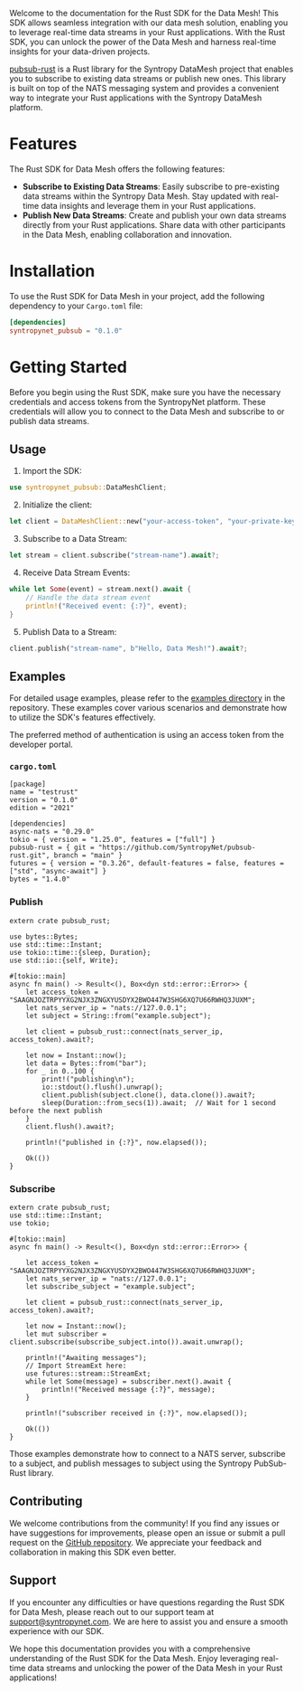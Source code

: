 Welcome to the documentation for the Rust SDK for the Data Mesh! This SDK allows seamless integration with our data mesh solution, enabling you to leverage real-time data streams in your Rust applications. With the Rust SDK, you can unlock the power of the Data Mesh and harness real-time insights for your data-driven projects.

[pubsub-rust](https://github.com/SyntropyNet/pubsub-rust) is a Rust library for the Syntropy DataMesh project that enables you to subscribe to existing data streams or publish new ones. This library is built on top of the NATS messaging system and provides a convenient way to integrate your Rust applications with the Syntropy DataMesh platform.

# Features

The Rust SDK for Data Mesh offers the following features:

- **Subscribe to Existing Data Streams**: Easily subscribe to pre-existing data streams within the Syntropy Data Mesh. Stay updated with real-time data insights and leverage them in your Rust applications.
- **Publish New Data Streams**: Create and publish your own data streams directly from your Rust applications. Share data with other participants in the Data Mesh, enabling collaboration and innovation.

# Installation

To use the Rust SDK for Data Mesh in your project, add the following dependency to your `Cargo.toml` file:

```toml
[dependencies]
syntropynet_pubsub = "0.1.0"
```

# Getting Started

Before you begin using the Rust SDK, make sure you have the necessary credentials and access tokens from the SyntropyNet platform. These credentials will allow you to connect to the Data Mesh and subscribe to or publish data streams.

## Usage

1. Import the SDK:

```rust
use syntropynet_pubsub::DataMeshClient;
```

2. Initialize the client:

```rust
let client = DataMeshClient::new("your-access-token", "your-private-key");
```

3. Subscribe to a Data Stream:

```rust
let stream = client.subscribe("stream-name").await?;
```

4. Receive Data Stream Events:

```rust
while let Some(event) = stream.next().await {
    // Handle the data stream event
    println!("Received event: {:?}", event);
}
```

5. Publish Data to a Stream:

```rust
client.publish("stream-name", b"Hello, Data Mesh!").await?;
```

## Examples

For detailed usage examples, please refer to the [examples directory](https://github.com/SyntropyNet/pubsub-rust/examples) in the repository. These examples cover various scenarios and demonstrate how to utilize the SDK's features effectively.

The preferred method of authentication is using an access token from the developer portal.

### `cargo.toml`

```Text TOML
[package]
name = "testrust"
version = "0.1.0"
edition = "2021"

[dependencies]
async-nats = "0.29.0"
tokio = { version = "1.25.0", features = ["full"] }
pubsub-rust = { git = "https://github.com/SyntropyNet/pubsub-rust.git", branch = "main" }
futures = { version = "0.3.26", default-features = false, features = ["std", "async-await"] }
bytes = "1.4.0"
```

### Publish

```Text Rust
extern crate pubsub_rust;

use bytes::Bytes;
use std::time::Instant;
use tokio::time::{sleep, Duration};
use std::io::{self, Write};

#[tokio::main]
async fn main() -> Result<(), Box<dyn std::error::Error>> {
    let access_token = "SAAGNJOZTRPYYXG2NJX3ZNGXYUSDYX2BWO447W3SHG6XQ7U66RWHQ3JUXM";
    let nats_server_ip = "nats://127.0.0.1";
    let subject = String::from("example.subject");

    let client = pubsub_rust::connect(nats_server_ip, access_token).await?;

    let now = Instant::now();
    let data = Bytes::from("bar");
    for _ in 0..100 {
        print!("publishing\n");
        io::stdout().flush().unwrap();
        client.publish(subject.clone(), data.clone()).await?;
        sleep(Duration::from_secs(1)).await;  // Wait for 1 second before the next publish
    }
    client.flush().await?;

    println!("published in {:?}", now.elapsed());

    Ok(())
}
```

### Subscribe

```Text Rust
extern crate pubsub_rust;
use std::time::Instant;
use tokio;

#[tokio::main]
async fn main() -> Result<(), Box<dyn std::error::Error>> {

    let access_token = "SAAGNJOZTRPYYXG2NJX3ZNGXYUSDYX2BWO447W3SHG6XQ7U66RWHQ3JUXM";
    let nats_server_ip = "nats://127.0.0.1";
    let subscribe_subject = "example.subject";

    let client = pubsub_rust::connect(nats_server_ip, access_token).await?;

    let now = Instant::now();
    let mut subscriber = client.subscribe(subscribe_subject.into()).await.unwrap();

    println!("Awaiting messages");
    // Import StreamExt here:
    use futures::stream::StreamExt;
    while let Some(message) = subscriber.next().await {
        println!("Received message {:?}", message);
    }

    println!("subscriber received in {:?}", now.elapsed());

    Ok(())
}
```

Those examples demonstrate how to connect to a NATS server, subscribe to a subject, and publish messages to subject using the Syntropy PubSub-Rust library.

## Contributing

We welcome contributions from the community! If you find any issues or have suggestions for improvements, please open an issue or submit a pull request on the [GitHub repository](https://github.com/SyntropyNet/pubsub-rust). We appreciate your feedback and collaboration in making this SDK even better.

## Support

If you encounter any difficulties or have questions regarding the Rust SDK for Data Mesh, please reach out to our support team at support@syntropynet.com. We are here to assist you and ensure a smooth experience with our SDK.

We hope this documentation provides you with a comprehensive understanding of the Rust SDK for the Data Mesh. Enjoy leveraging real-time data streams and unlocking the power of the Data Mesh in your Rust applications!